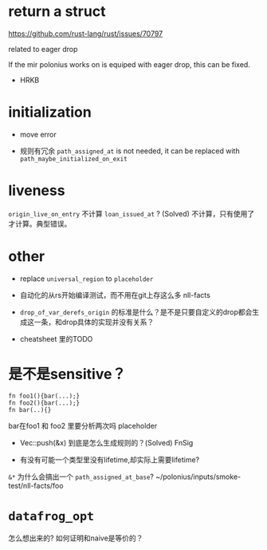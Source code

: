 # return a struct
https://github.com/rust-lang/rust/issues/70797

  related to eager drop

  If the mir polonius works on is equiped with eager drop, this can be fixed.


- HRKB

# initialization
- move error

- 规则有冗余
`path_assigned_at` is not needed, it can be replaced with  `path_maybe_initialized_on_exit`

# liveness
`origin_live_on_entry` 不计算 `loan_issued_at` ? (Solved)
  不计算，只有使用了才计算。典型错误。

# other
- replace `universal_region` to `placeholder`

- 自动化的从rs开始编译测试，而不用在git上存这么多 nll-facts

- `drop_of_var_derefs_origin` 的标准是什么？是不是只要自定义的drop都会生成这一条，和drop具体的实现并没有关系？

- cheatsheet 里的TODO

# 是不是sensitive？
```
fn foo1(){bar(...);}
fn foo2(){bar(...);}
fn bar(..){}
```

bar在foo1 和 foo2 里要分析两次吗
placeholder

- Vec::push(&x)
  到底是怎么生成规则的？(Solved)
  FnSig


- 有没有可能一个类型里没有lifetime,却实际上需要lifetime?

`&*` 为什么会搞出一个 `path_assigned_at_base`?
 ~/polonius/inputs/smoke-test/nll-facts/foo

# `datafrog_opt`
怎么想出来的?
如何证明和naive是等价的？

